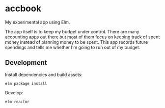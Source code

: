 # accbook

My experimental app using Elm.

The app itself is to keep my budget under control. There are many accounting apps out there but most of them focus on keeping track of spent money instead of planning money to be spent. This app records future spendings and tells me whether I'm going to run out of my budget.

## Development

Install dependencies and build assets:

```
elm package install
```

Develop:

```
elm reactor
```
